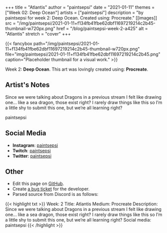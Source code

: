 +++
title =       "Atlantis"
author =      "paintsepsi"
date =        "2021-01-11"
themes =      ["Week 02: Deep Ocean"]
artists =     ["paintsepsi"]
description = "by paintsepsi for week 2: Deep Ocean. Created using: Procreate."
[[images]]
              src = "/img/paintsepsi/2021-01-11+f134fb41fbe62dbf11697219214c2b45-thumbnail-w720px.png"
              href = "/blog/paintsepsi-week-2-a425"
              alt = "Atlantis"
              stretch = "cover"
+++


{{< fancybox path="/img/paintsepsi/2021-01-11+f134fb41fbe62dbf11697219214c2b45-thumbnail-w720px.png" file="img/paintsepsi/2021-01-11+f134fb41fbe62dbf11697219214c2b45.png" caption="Placeholder thumbnail for a visual work." >}}


Week 2: **Deep Ocean**. This art was lovingly created using: **Procreate**.

## Artist's Notes

Since we were talking about Dragons in a previous stream I felt like drawing one... like a sea dragon, those exist right? I rarely draw things like this so I’m a little shy to submit this one, but we’re all learning right? 

paintsepsi

## Social Media

- **Instagram**: <a href='https://instagram.com/paintsepsi' target='_blank'>paintsepsi</a>
- **Twitch**: <a href='https://twitch.tv/paintsepsi' target='_blank'>paintsepsi</a>
- **Twitter**: <a href='https://twitter.com/paintsepsi' target='_blank'>paintsepsi</a>

## Other

- Edit this page on [GitHub](https://github.com/teaminkling/web-refresh/edit/main/content/blog/paintsepsi-week-2-a425.md).
- Create [a bug ticket](https://github.com/teaminkling/web-refresh/issues/new?assignees=&labels=bug&template=problem-report.md&title=) for the developer.
- Parsed source from Discord is as follows:

{{< highlight txt >}}
Week: 2
Title: Atlantis
Medium: Procreate
Description: Since we were talking about Dragons in a previous stream I felt like drawing one... like a sea dragon, those exist right? I rarely draw things like this so I’m a little shy to submit this one, but we’re all learning right? 
Social media: paintsepsi
{{< /highlight >}}